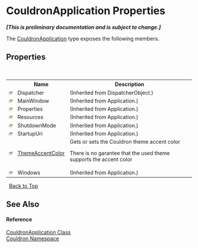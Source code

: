 # CouldronApplication Properties
 _**\[This is preliminary documentation and is subject to change.\]**_

The <a href="T_Couldron_CouldronApplication">CouldronApplication</a> type exposes the following members.


## Properties
&nbsp;<table><tr><th></th><th>Name</th><th>Description</th></tr><tr><td>![Public property](media/pubproperty.gif "Public property")</td><td>Dispatcher</td><td> (Inherited from DispatcherObject.)</td></tr><tr><td>![Public property](media/pubproperty.gif "Public property")</td><td>MainWindow</td><td> (Inherited from Application.)</td></tr><tr><td>![Public property](media/pubproperty.gif "Public property")</td><td>Properties</td><td> (Inherited from Application.)</td></tr><tr><td>![Public property](media/pubproperty.gif "Public property")</td><td>Resources</td><td> (Inherited from Application.)</td></tr><tr><td>![Public property](media/pubproperty.gif "Public property")</td><td>ShutdownMode</td><td> (Inherited from Application.)</td></tr><tr><td>![Public property](media/pubproperty.gif "Public property")</td><td>StartupUri</td><td> (Inherited from Application.)</td></tr><tr><td>![Public property](media/pubproperty.gif "Public property")</td><td><a href="P_Couldron_CouldronApplication_ThemeAccentColor">ThemeAccentColor</a></td><td>
Gets or sets the Couldron theme accent color 

 There is no garantee that the used theme supports the accent color</td></tr><tr><td>![Public property](media/pubproperty.gif "Public property")</td><td>Windows</td><td> (Inherited from Application.)</td></tr></table>&nbsp;
<a href="#couldronapplication-properties">Back to Top</a>

## See Also


#### Reference
<a href="T_Couldron_CouldronApplication">CouldronApplication Class</a><br /><a href="N_Couldron">Couldron Namespace</a><br />